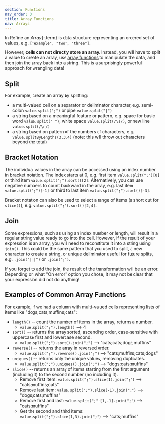 ```yaml
---
section: Functions
nav_order: 3
title: Array Functions
nav: Arrays
---
```


In Refine an *Array*{:.term} is data structure representing an ordered set of values, e.g. `["example", "two", "three"]`.

However, **cells can not directly store an array**.
Instead, you will have to split a value to create an array, use [array functions](https://openrefine.org/docs/manual/grelfunctions#array-functions) to manipulate the data, and then join the array back into a string. 
This is a surprisingly powerful approach for wrangling data!

## Split

For example, create an array by splitting:

- a multi-valued cell on a separator or deliminator character, e.g. semi-colon `value.split(";")` or pipe `value.split("|")`
- a string based on a meaningful feature or pattern, e.g. space for basic word `value.split(" ")`, white space `value.split(/\s/)`, or new line `value.split(/\n/)`
- a string based on pattern of the numbers of characters, e.g. `value.splitByLengths(3,3,4)` (note: this will throw out characters beyond the total)

## Bracket Notation

The individual values in the array can be accessed using an index number in bracket notation. 
The index starts at 0, e.g. first item `value.split(";")[0]` or third item `value.split(";").sort()[2]`.
Alternatively, you can use negative numbers to count backward in the array, e.g. last item `value.split(";")[-1]` or third to last item `value.split(";").sort()[-3]`.

Bracket notation can also be used to select a range of items (a short cut for `slice()`), e.g. `value.split(";").sort()[2,4]`.

## Join 

Some expressions, such as using an index number or length, will result in a regular string value ready to go into the cell. 
However, if the result of your expression is an array, you will need to reconstitute it into a string using `join()`. 
This could be the same pattern that you used to split, a new character to create a string, or unique deliminator useful for future splits, e.g. `.join("|||")` or `.join(";")`. 

If you forget to add the join, the result of the transformation will be an error. Depending on what "On error" option you chose, it may not be clear that your expression did not do anything!

## Examples of Common Array Functions

For example, if we had a column with multi-valued cells representing lists of items like "dogs;cats;muffins;cats": 

- `length()` -- count the number of items in the array, returns a number.
    - `value.split(";").length()` --> 4
- `sort()` -- returns the array sorted, ascending order, case-sensitive with uppercase first and lowercase second.
    - `value.split(";").sort().join(";")` --> "cats;cats;dogs;muffins"
- `reverse()` -- returns the array in reversed order.
    - `value.split(";").reverse().join(";")` --> "cats;muffins;cats;dogs"
- `uniques()` -- returns only the unique values, removing duplicates.
    - `value.split(";").uniques().join(";")` --> "dogs;cats;muffins"
- `slice()` -- returns an array of items starting from the first argument (including it) to the second number (no including it).
    - Remove first item: `value.split(";").slice(1).join(";")` --> "cats;muffins;cats"
    - Remove last item: `value.split(";").slice(-1).join(";")` --> "dogs;cats;muffins"
    - Remove first and last: `value.split(";")[1,-1].join(";")` --> "cats;muffins"
    - Get the second and third items: `value.split(";").slice(1,3).join(";")` --> "cats;muffins"

